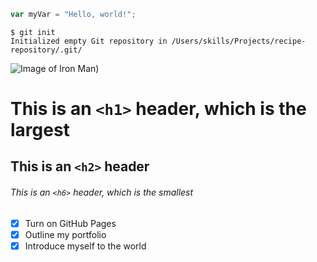 
``` javascript
var myVar = "Hello, world!";
```
```
$ git init
Initialized empty Git repository in /Users/skills/Projects/recipe-repository/.git/
```

![Image of Iron Man](https://encrypted-tbn0.gstatic.com/images?q=tbn:ANd9GcQd0hFUTNYVRTHAWVf2cefgzqhbA0PrANymvA&s))

# This is an `<h1>` header, which is the largest

## This is an `<h2>` header

###### This is an `<h6>` header, which is the smallest


- [x] Turn on GitHub Pages
- [x] Outline my portfolio
- [x] Introduce myself to the world
